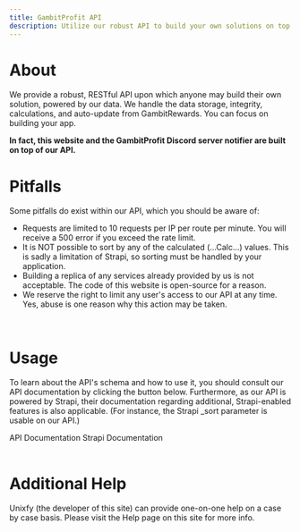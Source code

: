 ```yaml
---
title: GambitProfit API
description: Utilize our robust API to build your own solutions on top of our data.
---
```


# About
We provide a robust, RESTful API upon which anyone may build their own solution, powered by our data. We handle the data storage, integrity, calculations, and auto-update from GambitRewards. You can focus on building your app.

**In fact, this website and the GambitProfit Discord server notifier are built on top of our API.**

# Pitfalls

Some pitfalls do exist within our API, which you should be aware of:

- Requests are limited to 10 requests per IP per route per minute. You will receive a 500 error if you exceed the rate limit.
- It is NOT possible to sort by any of the calculated (...Calc...) values. This is sadly a limitation of Strapi, so sorting must be handled by your application.
- Building a replica of any services already provided by us is not acceptable. The code of this website is open-source for a reason.
- We reserve the right to limit any user's access to our API at any time. Yes, abuse is one reason why this action may be taken.
<br>

# Usage

To learn about the API's schema and how to use it, you should consult our API documentation by clicking the button below. Furthermore, as our API is powered by Strapi, their documentation regarding additional, Strapi-enabled features is also applicable. (For instance, the Strapi _sort parameter is usable on our API.)

<v-btn color="primary" href="https://api.gambitprofit.com/docs" target="_blank" large>API Documentation</v-btn>
<v-btn color="primary" href="https://strapi.io/documentation/developer-docs/latest/content-api/parameters.html" target="_blank" large>Strapi Documentation</v-btn>
<br><br>

# Additional Help

Unixfy (the developer of this site) can provide one-on-one help on a case by case basis. Please visit the Help page on this site for more info.
